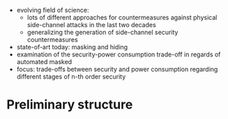 - evolving field of science: 
	- lots of different approaches for countermeasures against physical side-channel attacks in the last two decades 
	- generalizing the generation of side-channel security countermeasures
- state-of-art today: masking and hiding
- examination of the security-power consumption trade-off in regards of automated masked 
- focus: trade-offs between security and power consumption regarding different stages of n-th order security 



# Preliminary structure
